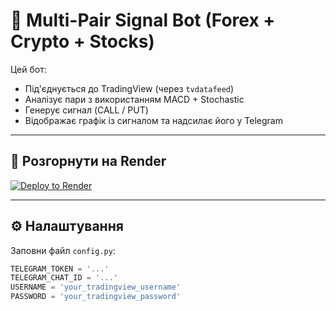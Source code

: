 
# 🧠 Multi-Pair Signal Bot (Forex + Crypto + Stocks)

Цей бот:
- Під'єднується до TradingView (через `tvdatafeed`)
- Аналізує пари з використанням MACD + Stochastic
- Генерує сигнал (CALL / PUT)
- Відображає графік із сигналом та надсилає його у Telegram

---

## 🚀 Розгорнути на Render

[![Deploy to Render](https://render.com/images/deploy-to-render-button.svg)](https://render.com/deploy?repo=https://github.com/YOUR_GITHUB_USERNAME/multi-pair-signal-bot)

---

## ⚙️ Налаштування

Заповни файл `config.py`:
```python
TELEGRAM_TOKEN = '...'
TELEGRAM_CHAT_ID = '...'
USERNAME = 'your_tradingview_username'
PASSWORD = 'your_tradingview_password'
```

